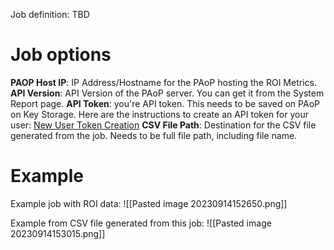 Job definition: TBD

# Job options
**PAOP Host IP**: IP Address/Hostname for the PAoP hosting the ROI Metrics.
**API Version**: API Version of the PAoP server. You can get it from the System Report page.
**API Token**: you're API token. This needs to be saved on PAoP on Key Storage. Here are the instructions to create an API token for your user: [New User Token Creation](https://docs.rundeck.com/docs/api/api_basics.html#running-the-welcome-project-and-new-user-token-creation)
**CSV File Path**: Destination for the CSV file generated from the job. Needs to be full file path, including file name.

# Example
Example job with ROI data:
![[Pasted image 20230914152650.png]]

Example from CSV file generated from this job:
![[Pasted image 20230914153015.png]]